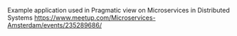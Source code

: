 Example application used in Pragmatic view on Microservices in Distributed Systems 
https://www.meetup.com/Microservices-Amsterdam/events/235289686/